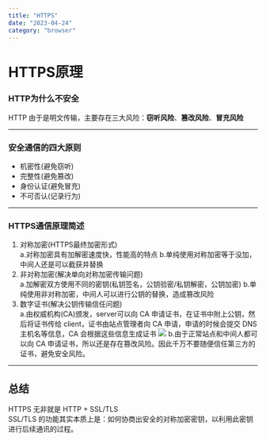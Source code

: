 ```yaml
---
title: "HTTPS"
date: "2023-04-24"
category: "browser"
---
```


# HTTPS原理
### HTTP为什么不安全
HTTP 由于是明文传输，主要存在三大风险：**窃听风险**、**篡改风险**、**冒充风险**   

---
### 安全通信的四大原则
* 机密性(避免窃听)
* 完整性(避免篡改)
* 身份认证(避免冒充)
* 不可否认(记录行为)   

---
### HTTPS通信原理简述
1. 对称加密(HTTPS最终加密形式)   
   a.对称加密具有加解密速度快，性能高的特点
   b.单纯使用对称加密等于没加，中间人还是可以截获并替换
2. 非对称加密(解决单向对称加密传输问题)   
   a.加解密双方使用不同的密钥(私钥签名，公钥验密/私钥解密，公钥加密)
   b.单纯使用非对称加密，中间人可以进行公钥的替换，造成篡改风险
3. 数字证书(解决公钥传输信任问题)   
   a.由权威机构(CA)颁发，server可以向 CA 申请证书，在证书中附上公钥，然后将证书传给 client，证书由站点管理者向 CA 申请，申请的时候会提交 DNS 主机名等信息，CA 会根据这些信息生成证书
   ![](/images/CA.jpg)
   b.由于正常站点和中间人都可以向 CA 申请证书，所以还是存在篡改风险。因此千万不要随便信任第三方的证书，避免安全风险。   
---

## 总结
HTTPS 无非就是 HTTP + SSL/TLS   
SSL/TLS 的功能其实本质上是：如何协商出安全的对称加密密钥，以利用此密钥进行后续通讯的过程。
